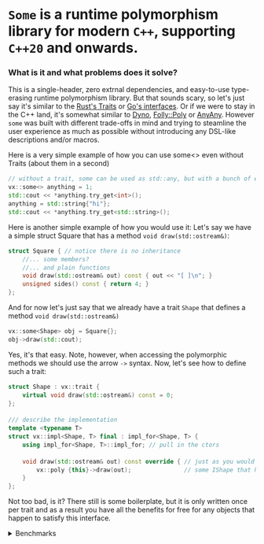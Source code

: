 # `Some` is a runtime polymorphism library for modern `C++`, supporting `C++20` and onwards.

### What is it and what problems does it solve? 
This is a single-header, zero extrnal dependencies, and easy-to-use type-erasing runtime polymorphism library. 
But that sounds scary, so let's just say it's similar to the [Rust's Traits](https://doc.rust-lang.org/book/ch18-02-trait-objects.html) or [Go's interfaces](https://gobyexample.com/interfaces).
Or if we were to stay in the C++ land, it's somewhat similar to [Dyno](https://github.com/ldionne/dyno/), [Folly::Poly](https://github.com/facebook/folly/blob/0d868697d003578e42a8b5c445747b7a0bda4a49/folly/docs/Poly.md) or [AnyAny](https://github.com/kelbon/AnyAny/). However `some` was built with different trade-offs in mind and trying to steamline the user experience as much as possible without introducing any DSL-like descriptions and/or macros.

Here is a very simple example of how you can use some<> even without Traits (about them in a second)
```C++
// without a trait, some can be used as std::any, but with a bunch of extra tricks up its sleeve (configurable SBO, configurable copy and move, ...)
vx::some<> anything = 1;
std::cout << *anything.try_get<int>();
anything = std::string{"hi"};
std::cout << *anything.try_get<std::string>();
```
Here is another simple example of how you would use it:
Let's say we have a simple struct Square that has a method  `void draw(std::ostream&)`:
```C++
struct Square { // notice there is no inheritance
    //... some members? 
    //... and plain functions
    void draw(std::ostream& out) const { out << "[ ]\n"; }
    unsigned sides() const { return 4; }
};
```
And for now let's just say that we already have a trait `Shape` that defines a method  `void draw(std::ostream&)`
```C++
vx::some<Shape> obj = Square{};
obj->draw(std::cout);
```

Yes, it's that easy. Note, however, when accessing the polymorphic methods we should use the arrow `->` syntax. 
Now, let's see how to define such a trait:
```C++
struct Shape : vx::trait {
    virtual void draw(std::ostream&) const = 0;
};

/// describe the implementation
template <typename T>
struct vx::impl<Shape, T> final : impl_for<Shape, T> {
    using impl_for<Shape, T>::impl_for; // pull in the ctors

    void draw(std::ostream& out) const override { // just as you would if a Square was derived from
        vx::poly {this}->draw(out);               // some IShape that had a virtual function for overriding
    }
};
```

Not too bad, is it? There still is some boilerplate, but it is only written once per trait and as a result you have all the benefits for free for any objects that happen to satisfy this interface.

<details>
<summary>
Benchmarks
</summary>
  
I decided to use [quick-bench](https://quick-bench.com) website for convenience, as the results (in theory) would be easy to assess. 
<details>
  
<summary> A little ranting on why it isn't as easy to assess as I'd hope </summary>
At least that was the plan, as it turns out the website clearly has a limit on code size, doesn't appear to support `#include` with github links and I couldn't find a way to create a permalink to the benchmarks I somehow managed to squeeze in there. Due to the awfully low limit on code size, I had to crop the fsome and some into parts and also re-format it in the ugliest way possible, but here we are...
</details>

All the plots and the related code live in the `quick_benchmark_examples` folder. Under every plot you'll see here will be a link to the full benchmark code that you can copy and paste into the [quick-bench](https://quick-bench.com) to experiment. 

#### Benchmarking `fsome` iterations:
```C++
static constexpr std::size_t N = 100'000;

static void iterate_and_call_classic(benchmark::State& state) {
    std::vector<std::unique_ptr<IShape>> shapes;
    shapes.reserve(N);
    std::mt19937 mt{}; // default initialized for all tests
    for (std::size_t i = 0; i < N; ++i) {
        if (mt() % 2 == 0) {
            shapes.push_back(std::make_unique<VCircle>());
        } else {
            shapes.push_back(std::make_unique<VSquare>());
        }
    }
    // Testing the access times when iterating throught the vector
    for (auto _ : state) {
        std::size_t sides = 0;
        for (auto && p_shape : shapes) {
            sides += p_shape->info();
            p_shape->bump();
        }
        benchmark::DoNotOptimize(sides);
    }
}

static void iterate_and_call_fsome(benchmark::State& state) {
    std::vector<vx::fsome<Shape>> shapes;
    shapes.reserve(N);
    // std::random_device rd;
    std::mt19937 mt {};
    for (std::size_t i = 0; i < N; ++i) {
        if (mt() % 2 == 0) {
            shapes.emplace_back(Circle{});
        } else {
            shapes.emplace_back(Square{});
        }
    }
    for (auto _ : state) {
        std::size_t sides = 0;
        for (auto && shape : shapes) {
            sides += shape->info();
            shape->bump();
        }
        benchmark::DoNotOptimize(sides);
    }
}
```
![fsome_iterate_through_vector](quick_benchmark_examples/fsome_quick_bench.png)
[fsome_iterations_bench](quick_benchmark_examples/quick_bench_fsome.cpp)

#### Benchmarking `some` iterations:
```C++

static constexpr std::size_t N = 1'000'000;

static void iterate_and_call_classic(benchmark::State& state) {
    std::vector<std::unique_ptr<IShape>> shapes;
    shapes.reserve(N);
    std::mt19937 mt{}; // default initialized for all tests
    for (std::size_t i = 0; i < N; ++i) {
        if (mt() % 2 == 0) {
            shapes.push_back(std::make_unique<VCircle>());
        } else {
            shapes.push_back(std::make_unique<VSquare>());
        }
    }
    // Testing the access times when iterating throught the vector
    for (auto _ : state) {
        std::size_t sides = 0;
        for (auto && p_shape : shapes) {
            sides += p_shape->sides();
        }
        benchmark::DoNotOptimize(sides);
    }
}

static void iterate_and_call_some(benchmark::State& state) {
    std::vector<vx::some<Shape>> shapes;
    shapes.reserve(N);
    // std::random_device rd;
    std::mt19937 mt {};
    for (std::size_t i = 0; i < N; ++i) {
        if (mt() % 2 == 0) {
            shapes.emplace_back(Circle{});
        } else {
            shapes.emplace_back(Square{});
        }
    }
    for (auto _ : state) {
        std::size_t sides = 0;
        for (auto && shape : shapes) {
            sides += shape->sides();
        }
        benchmark::DoNotOptimize(sides);
    }
}

static void iterate_and_call_some_no_sbo(benchmark::State& state) {
    std::vector<vx::some<Shape, vx::cfg::some{.sbo{0}}>> shapes;
    shapes.reserve(N);
    // std::random_device rd;
    std::mt19937 mt {};
    for (std::size_t i = 0; i < N; ++i) {
        if (mt() % 2 == 0) {
            shapes.emplace_back(Circle{});
        } else {
            shapes.emplace_back(Square{});
        }
    }
    for (auto _ : state) {
        std::size_t sides = 0;
        for (auto && shape : shapes) {
            sides += shape->sides();
        }
        benchmark::DoNotOptimize(sides);
    }
}
```
![some_iterate_through_vector](quick_benchmark_examples/some_quick_bench.png)
[some_iterations_bench](quick_benchmark_examples/quick_bench_some.cpp)

#### Benchmarking `fsome` call and set to new object in a loop
```C++
static void iterate_and_call_classic(benchmark::State& state) {
    std::vector<std::unique_ptr<IShape>> shapes;
    shapes.reserve(N);
    std::mt19937 mt{}; // default initialized for all tests
    for (std::size_t i = 0; i < N; ++i) {
        if (mt() % 2 == 0) {
            shapes.push_back(std::make_unique<VCircle>());
        } else {
            shapes.push_back(std::make_unique<VSquare>());
        }
    }
    // Testing the access times when iterating throught the vector
    for (auto _ : state) {
        std::size_t sides = 0;
        for (auto && p_shape : shapes) {
            sides += p_shape->info();
            p_shape->bump();
        }
        benchmark::DoNotOptimize(sides);
    }
}

static void iterate_and_call_fsome(benchmark::State& state) {
    std::vector<vx::fsome<Shape>> shapes;
    shapes.reserve(N);
    // std::random_device rd;
    std::mt19937 mt {};
    for (std::size_t i = 0; i < N; ++i) {
        if (mt() % 2 == 0) {
            shapes.emplace_back(Circle{});
        } else {
            shapes.emplace_back(Square{});
        }
    }
    for (auto _ : state) {
        std::size_t sides = 0;
        for (auto && shape : shapes) {
            sides += shape->info();
            shape->bump();
        }
        benchmark::DoNotOptimize(sides);
    }
}
```
![fsome_call_and_set](quick_benchmark_examples/fsome_call.png)
[fsome_call_and_set_bench](quick_benchmark_examples/quick_bench_fsome_call.cpp)

#### some call and set
![some_call_and_set](quick_benchmark_examples/some_call.png)
[some_call_and_set_bench](quick_benchmark_examples/quick_bench_some_call_measure.cpp)

</details>
